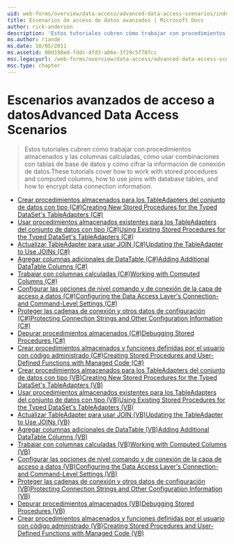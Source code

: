 ```yaml
---
uid: web-forms/overview/data-access/advanced-data-access-scenarios/index
title: Escenarios de acceso de datos avanzados | Microsoft Docs
author: rick-anderson
description: 'Estos tutoriales cubren cómo trabajar con procedimientos almacenados y las columnas calculadas, cómo usar combinaciones con tablas de base de datos y cómo cifrar información de conexión de datos...'
ms.author: riande
ms.date: 10/05/2011
ms.assetid: 00d198ed-fddc-4fd3-a86e-3f29c5f707cc
msc.legacyurl: /web-forms/overview/data-access/advanced-data-access-scenarios
msc.type: chapter
---
```

<a name="advanced-data-access-scenarios"></a><span data-ttu-id="583a8-103">Escenarios avanzados de acceso a datos</span><span class="sxs-lookup"><span data-stu-id="583a8-103">Advanced Data Access Scenarios</span></span>
====================
> <span data-ttu-id="583a8-104">Estos tutoriales cubren cómo trabajar con procedimientos almacenados y las columnas calculadas, cómo usar combinaciones con tablas de base de datos y cómo cifrar la información de conexión de datos.</span><span class="sxs-lookup"><span data-stu-id="583a8-104">These tutorials cover how to work with stored procedures and computed columns, how to use joins with database tables, and how to encrypt data connection information.</span></span>


- [<span data-ttu-id="583a8-105">Crear procedimientos almacenados para los TableAdapters del conjunto de datos con tipo (C#)</span><span class="sxs-lookup"><span data-stu-id="583a8-105">Creating New Stored Procedures for the Typed DataSet's TableAdapters (C#)</span></span>](creating-new-stored-procedures-for-the-typed-dataset-s-tableadapters-cs.md)
- [<span data-ttu-id="583a8-106">Usar procedimientos almacenados existentes para los TableAdapters del conjunto de datos con tipo (C#)</span><span class="sxs-lookup"><span data-stu-id="583a8-106">Using Existing Stored Procedures for the Typed DataSet's TableAdapters (C#)</span></span>](using-existing-stored-procedures-for-the-typed-dataset-s-tableadapters-cs.md)
- [<span data-ttu-id="583a8-107">Actualizar TableAdapter para usar JOIN (C#)</span><span class="sxs-lookup"><span data-stu-id="583a8-107">Updating the TableAdapter to Use JOINs (C#)</span></span>](updating-the-tableadapter-to-use-joins-cs.md)
- [<span data-ttu-id="583a8-108">Agregar columnas adicionales de DataTable (C#)</span><span class="sxs-lookup"><span data-stu-id="583a8-108">Adding Additional DataTable Columns (C#)</span></span>](adding-additional-datatable-columns-cs.md)
- [<span data-ttu-id="583a8-109">Trabajar con columnas calculadas (C#)</span><span class="sxs-lookup"><span data-stu-id="583a8-109">Working with Computed Columns (C#)</span></span>](working-with-computed-columns-cs.md)
- [<span data-ttu-id="583a8-110">Configurar las opciones de nivel comando y de conexión de la capa de acceso a datos (C#)</span><span class="sxs-lookup"><span data-stu-id="583a8-110">Configuring the Data Access Layer's Connection- and Command-Level Settings (C#)</span></span>](configuring-the-data-access-layer-s-connection-and-command-level-settings-cs.md)
- [<span data-ttu-id="583a8-111">Proteger las cadenas de conexión y otros datos de configuración (C#)</span><span class="sxs-lookup"><span data-stu-id="583a8-111">Protecting Connection Strings and Other Configuration Information (C#)</span></span>](protecting-connection-strings-and-other-configuration-information-cs.md)
- [<span data-ttu-id="583a8-112">Depurar procedimientos almacenados (C#)</span><span class="sxs-lookup"><span data-stu-id="583a8-112">Debugging Stored Procedures (C#)</span></span>](debugging-stored-procedures-cs.md)
- [<span data-ttu-id="583a8-113">Crear procedimientos almacenados y funciones definidas por el usuario con código administrado (C#)</span><span class="sxs-lookup"><span data-stu-id="583a8-113">Creating Stored Procedures and User-Defined Functions with Managed Code (C#)</span></span>](creating-stored-procedures-and-user-defined-functions-with-managed-code-cs.md)
- [<span data-ttu-id="583a8-114">Crear procedimientos almacenados para los TableAdapters del conjunto de datos con tipo (VB)</span><span class="sxs-lookup"><span data-stu-id="583a8-114">Creating New Stored Procedures for the Typed DataSet's TableAdapters (VB)</span></span>](creating-new-stored-procedures-for-the-typed-dataset-s-tableadapters-vb.md)
- [<span data-ttu-id="583a8-115">Usar procedimientos almacenados existentes para los TableAdapters del conjunto de datos con tipo (VB)</span><span class="sxs-lookup"><span data-stu-id="583a8-115">Using Existing Stored Procedures for the Typed DataSet's TableAdapters (VB)</span></span>](using-existing-stored-procedures-for-the-typed-dataset-s-tableadapters-vb.md)
- [<span data-ttu-id="583a8-116">Actualizar TableAdapter para usar JOIN (VB)</span><span class="sxs-lookup"><span data-stu-id="583a8-116">Updating the TableAdapter to Use JOINs (VB)</span></span>](updating-the-tableadapter-to-use-joins-vb.md)
- [<span data-ttu-id="583a8-117">Agregar columnas adicionales de DataTable (VB)</span><span class="sxs-lookup"><span data-stu-id="583a8-117">Adding Additional DataTable Columns (VB)</span></span>](adding-additional-datatable-columns-vb.md)
- [<span data-ttu-id="583a8-118">Trabajar con columnas calculadas (VB)</span><span class="sxs-lookup"><span data-stu-id="583a8-118">Working with Computed Columns (VB)</span></span>](working-with-computed-columns-vb.md)
- [<span data-ttu-id="583a8-119">Configurar las opciones de nivel comando y de conexión de la capa de acceso a datos (VB)</span><span class="sxs-lookup"><span data-stu-id="583a8-119">Configuring the Data Access Layer's Connection- and Command-Level Settings (VB)</span></span>](configuring-the-data-access-layer-s-connection-and-command-level-settings-vb.md)
- [<span data-ttu-id="583a8-120">Proteger las cadenas de conexión y otros datos de configuración (VB)</span><span class="sxs-lookup"><span data-stu-id="583a8-120">Protecting Connection Strings and Other Configuration Information (VB)</span></span>](protecting-connection-strings-and-other-configuration-information-vb.md)
- [<span data-ttu-id="583a8-121">Depurar procedimientos almacenados (VB)</span><span class="sxs-lookup"><span data-stu-id="583a8-121">Debugging Stored Procedures (VB)</span></span>](debugging-stored-procedures-vb.md)
- [<span data-ttu-id="583a8-122">Crear procedimientos almacenados y funciones definidas por el usuario con código administrado (VB)</span><span class="sxs-lookup"><span data-stu-id="583a8-122">Creating Stored Procedures and User-Defined Functions with Managed Code (VB)</span></span>](creating-stored-procedures-and-user-defined-functions-with-managed-code-vb.md)
